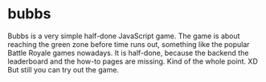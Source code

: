 # bubbs
Bubbs is a very simple half-done JavaScript game. The game is about reaching the green zone before time runs out, something like the popular Battle Royale games nowadays. It is half-done, because the backend the leaderboard and the how-to pages are missing. Kind of the whole point. XD But still you can try out the game.
